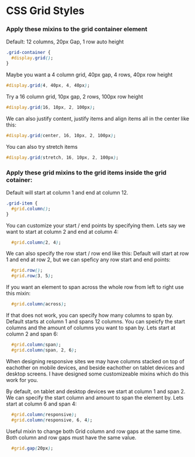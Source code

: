 # CSS Grid Styles

### Apply these mixins to the grid container element

Default: 12 columns, 20px Gap, 1 row auto height

```CSS
.grid-container {
  #display.grid();
}
```

Maybe you want a 4 column grid, 40px gap, 4 rows, 40px row height

```CSS
#display.grid(4, 40px, 4, 40px);
```

Try a 16 column grid, 10px gap, 2 rows, 100px row height

```CSS
#display.grid(16, 10px, 2, 100px);
```

We can also justify content, justify items and align items all in the center like this:

```CSS
#display.grid(center, 16, 10px, 2, 100px);
```

You can also try stretch items

```CSS
#display.grid(stretch, 16, 10px, 2, 100px);
```

### Apply these grid mixins to the grid items inside the grid cotainer:

Default will start at column 1 and end at column 12.

```CSS
.grid-item {
  #grid.column();
}
```

You can customize your start / end points by specifying them.
Lets say we want to start at column 2 and end at column 4:

```CSS
  #grid.column(2, 4);
```

We can also specify the row start / row end like this:
Default will start at row 1 and end at row 2, but we can speficy any row start and end points:

```CSS
  #grid.row();
  #grid.row(3, 5);
```

If you want an element to span across the whole row from left to right use this mixin:

```CSS
  #grid.column(across);
```

If that does not work, you can specify how many columns to span by.
Default starts at column 1 and spans 12 columns.
You can speicfy the start columns and the amount of columns you want to span by. Lets start at column 2 and span 6:

```CSS
  #grid.column(span);
  #grid.column(span, 2, 6);
```

When designing responsive sites we may have columns stacked on top of eachother on mobile devices,
and beside eachother on tablet devices and desktop screens. I have designed some customizeable mixins which
do this work for you.

By default, on tablet and desktop devices we start at column 1 and span 2.
We can specify the start column and amount to span the element by. Lets start at column 6 and span 4:

```CSS
  #grid.column(responsive);
  #grid.column(responsive, 6, 4);
```

Useful mixin to change both Grid column and row gaps at the same time.
Both column and row gaps must have the same value.

```CSS
  #grid.gap(20px);
```
